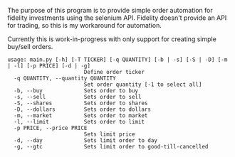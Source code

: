 The purpose of this program is to provide simple order automation for fidelity investments using the selenium API. Fidelity doesn't provide an API for trading, so this is my workaround for automation. 

Currently this is work-in-progress with only support for creating simple buy/sell orders.

``` 
usage: main.py [-h] [-T TICKER] [-q QUANTITY] [-b | -s] [-S | -D] [-m | -l] [-p PRICE] [-d | -g]
                        Define order ticker
  -q QUANTITY, --quantity QUANTITY
                        Set order quantity [-1 to select all]
  -b, --buy             Sets order to buy
  -s, --sell            Sets order to sell
  -S, --shares          Sets order to shares
  -D, --dollars         Sets order to dollars
  -m, --market          Sets order to market
  -l, --limit           Sets order to limit
  -p PRICE, --price PRICE
                        Sets limit price
  -d, --day             Sets limit order to day
  -g, --gtc             Sets limit order to good-till-cancelled

```
